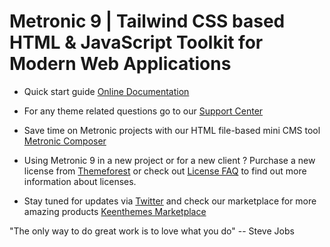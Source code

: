 # Metronic 9 | Tailwind CSS based HTML & JavaScript Toolkit for Modern Web Applications

- Quick start guide [Online Documentation](https://keenthemes.com/metronic/tailwind/docs)

- For any theme related questions go to our [Support Center](https://devs.keenthemes.com)

- Save time on Metronic projects with our HTML file-based mini CMS tool [Metronic Composer](https://keenthemes.com/metronic/tailwind/docs/composer)

- Using Metronic 9 in a new project or for a new client ? Purchase a new license from [Themeforest](https://1.envato.market/EA4JP)
  or check out [License FAQ](https://keenthemes.com/metronic/tailwind/docs/getting-started/licensee) to find out more information about licenses.

- Stay tuned for updates via [Twitter](https://twitter.com/keenthemes) and check our marketplace for more amazing products [Keenthemes Marketplace](https://keenthemes.com)

"The only way to do great work is to love what you do"
-- Steve Jobs